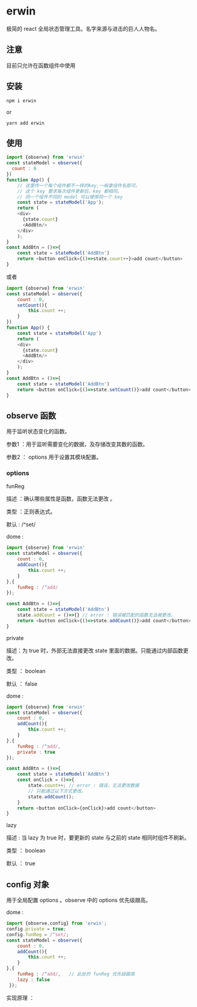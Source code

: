# erwin

极简的 react 全局状态管理工具。名字来源与进击的巨人人物名。

## 注意

目前只允许在函数组件中使用

## 安装

```shell
npm i erwin
```

or 

```shell
yarn add erwin
```



## 使用

```js
import {observe} from 'erwin'
const stateModel = observe({
  count : 0
})
function App() {
    // 这里传一个每个组件都不一样的key,一般拿组件名即可。
    // 这个 key 要求每次组件更新后，key 都相同。
    // 同一个组件不同的 model 可以使用同一个 key
    const state = stateModel('App'); 
    return (
    <div>
      {state.count}
      <AddBtn/>
    </div>
    );
}
const AddBtn = ()=>{
    const state = stateModel('AddBtn') 
    return <button onClick={()=>state.count++}>add count</button>
}

```

或者

```js
import {observe} from 'erwin'
const stateModel = observe({
  	count : 0,
    setCount(){
        this.count ++;
    }
})
function App() {
    const state = stateModel('App')
    return (
    <div>
      {state.count}
      <AddBtn/>
    </div>
    );
}
const AddBtn = ()=>{
    const state = stateModel('AddBtn')
    return <button onClick={()=>state.setCount()}>add count</button>
}
```

## observe 函数

用于监听状态变化的函数。

参数1 ：用于监听需要变化的数据，及存储改变其数的函数。

 参数2 ： options 用于设置其模块配置。

### options 

funReg 

描述 ：确认哪些属性是函数，函数无法更改 。

类型 ：正则表达式。

默认 : /^set/

dome :

```js
import {observe} from 'erwin'
const stateModel = observe({
  	count : 0,
    addCount(){
        this.count ++;
    }
},{
    funReg : /^add/
});

const AddBtn = ()=>{
    const state = stateModel('AddBtn')
    state.addCount = ()=>{} // error : 错误被匹配的函数无法被更改。
    return <button onClick={()=>state.addCount()}>add count</button>
}
```

private

描述：为 true 时，外部无法直接更改 state 里面的数据。只能通过内部函数更改。

类型 ： boolean

默认 ： false

dome : 

```js
import {observe} from 'erwin'
const stateModel = observe({
  	count : 0,
    addCount(){
        this.count ++;
    }
},{
    funReg : /^add/,
    private : true
});

const AddBtn = ()=>{
    const state = stateModel('AddBtn')
    const onClick = ()=>{
        state.count++; // error : 错误，无法更改数据
        // 只能通过以下方式更改。
        state.addCount();
    }
    return <button onClick={onClick}>add count</button>
}
```

lazy

描述 : 当 lazy 为 true 时，要更新的 state 与之前的 state 相同时组件不刷新。

类型 ： boolean

默认 ： true


## config 对象

用于全局配置 options 。observe 中的 options 优先级跟高。

dome : 

```js
import {observe,config} from 'erwin';
config.private = true;
config.funReg = /^set/;
const stateModel = observe({
  	count : 0,
    addCount(){
        this.count ++;
    }
},{
    funReg : /^add/,   // 此处的 funReg 优先级跟高
    lazy : false
 });
```

实现原理 ：

[https://juejin.cn/post/6943037879778017287]: https://juejin.cn/post/6943037879778017287

